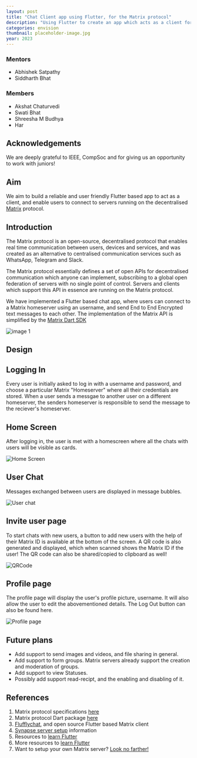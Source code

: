 ```yaml
---
layout: post
title: "Chat Client app using Flutter, for the Matrix protocol"
description: "Using Flutter to create an app which acts as a client for the decentralised MAtrix protocol"
categories: envision
thumbnail: placeholder-image.jpg
year: 2023
---
```


### Mentors

- Abhishek Satpathy
- Siddharth Bhat

### Members

- Akshat Chaturvedi
- Swati Bhat
- Shreesha M Budhya
- Har

## Acknowledgements

We are deeply grateful to IEEE, CompSoc and for giving us an opportunity to work with juniors!

## Aim

We aim to build a reliable and user friendly Flutter based app to act as a client, and enable users to connect to servers running on the decentralised [Matrix](https://matrix.org/) protocol.

## Introduction

The Matrix protocol is an open-source, decentralised protocol that enables real time communication between users, devices and services, and was created as an alternative to centralised communication services such as WhatsApp, Telegram and Slack.   

The Matrix protocol essentially defines a set of open APIs for decentralised communication which anyone can implement, subscribing to a global open federation of servers with no single point of control. Servers and clients which support this API in essence are running on the Matrix protocol.

We have implemented a Flutter based chat app, where users can connect to a Matrix homeserver using an username, and send End to End Encrypted text messages to each other. The implementation of the Matrix API is simplified by the [Matrix Dart SDK](https://matrix.org/docs/projects/sdk/matrix-dart-sdk)


![image 1](https://upload.wikimedia.org/wikipedia/commons/thumb/4/43/Diagramme_Matrix_en.svg/800px-Diagramme_Matrix_en.svg.png)

## Design

## Logging In

Every user is initially asked to log in with a username and password, and choose a particular Matrix "Homeserver" where all their credentials are stored. When a user sends a messgae to another user on a different homeserver, the senders homeserver is responsible to send the message to the reciever's homeserver.

## Home Screen

After logging in, the user is met with a homescreen where all the chats with users will be visible as cards.

![Home Screen](/virtual-expo/assets/img/envision/compsoc/chat-client-app-using-flutter,-for-the-matrix-protocol/HomeScreen.jpeg)

## User Chat
Messages exchanged between users are displayed in message bubbles.

![User chat](/virtual-expo/assets/img/envision/compsoc/chat-client-app-using-flutter,-for-the-matrix-protocol/UserChat.jpeg)

## Invite user page

To start chats with new users, a button to add new users with the help of their Matrix ID is available at the bottom of the screen.
A QR code is also generated and displayed, which when scanned shows the Matrix ID if the user! The QR code can also be shared/copied to clipboard as well!

![QRCode](/virtual-expo/assets/img/envision/compsoc/chat-client-app-using-flutter,-for-the-matrix-protocol/QRCode.jpeg)

## Profile page

The profile page will display the user's profile picture, username. It will also allow the user to edit the abovementioned details. The Log Out button can also be found here.

![Profile page](/virtual-expo/assets/img/envision/compsoc/chat-client-app-using-flutter,-for-the-matrix-protocol/profile.jpeg)


## Future plans

- Add support to send images and videos, and file sharing in general.
- Add support to form groups. Matrix servers already support the creation and moderation of groups.
- Add support to view Statuses.
- Possibly add support read-recipt, and the enabling and disabling of it.

## References

1. Matrix protocol specifications [here](https://spec.matrix.org/latest/)
2. Matrix protocol Dart package [here](https://pub.dev/packages/matrix)
3. [Flufflychat](https://fluffychat.im/), and open source Flutter based Matrix client
4. [Synapse server setup](https://matrix-org.github.io/synapse/latest/setup/installation.html) information
6. Resources to [learn Flutter](https://www.youtube.com/watch?v=1ukSR1GRtMU&list=PL4cUxeGkcC9jLYyp2Aoh6hcWuxFDX6PBJ)
7. More resources to [learn Flutter](https://www.youtube.com/watch?v=VPvVD8t02U8)
8. Want to setup your own Matrix server? [Look no farther!](https://www.youtube.com/watch?v=Yvrts8us4OU)
